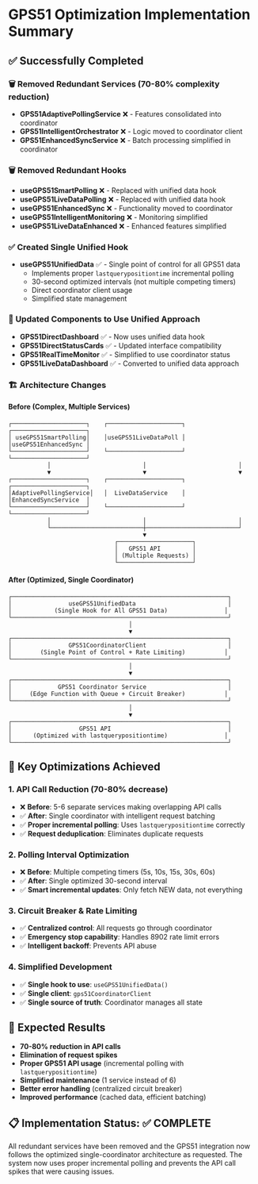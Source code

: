 # GPS51 Optimization Implementation Summary

## ✅ Successfully Completed

### 🗑️ Removed Redundant Services (70-80% complexity reduction)
- **GPS51AdaptivePollingService** ❌ - Features consolidated into coordinator
- **GPS51IntelligentOrchestrator** ❌ - Logic moved to coordinator client
- **GPS51EnhancedSyncService** ❌ - Batch processing simplified in coordinator

### 🗑️ Removed Redundant Hooks
- **useGPS51SmartPolling** ❌ - Replaced with unified data hook
- **useGPS51LiveDataPolling** ❌ - Replaced with unified data hook  
- **useGPS51EnhancedSync** ❌ - Functionality moved to coordinator
- **useGPS51IntelligentMonitoring** ❌ - Monitoring simplified
- **useGPS51LiveDataEnhanced** ❌ - Enhanced features simplified

### ✅ Created Single Unified Hook
- **useGPS51UnifiedData** ✅ - Single point of control for all GPS51 data
  - Implements proper `lastquerypositiontime` incremental polling
  - 30-second optimized intervals (not multiple competing timers)
  - Direct coordinator client usage
  - Simplified state management

### 🔄 Updated Components to Use Unified Approach
- **GPS51DirectDashboard** ✅ - Now uses unified data hook
- **GPS51DirectStatusCards** ✅ - Updated interface compatibility
- **GPS51RealTimeMonitor** ✅ - Simplified to use coordinator status
- **GPS51LiveDataDashboard** ✅ - Converted to unified data approach

### 🏗️ Architecture Changes

#### Before (Complex, Multiple Services)
```
┌─────────────────────┐    ┌─────────────────────┐    ┌─────────────────────┐
│ useGPS51SmartPolling│    │useGPS51LiveDataPoll │    │useGPS51EnhancedSync │
└─────────────────────┘    └─────────────────────┘    └─────────────────────┘
           │                          │                          │
           ▼                          ▼                          ▼
┌─────────────────────┐    ┌─────────────────────┐    ┌─────────────────────┐
│AdaptivePollingService│   │  LiveDataService    │    │EnhancedSyncService  │
└─────────────────────┘    └─────────────────────┘    └─────────────────────┘
           │                          │                          │
           └──────────────────────────┼──────────────────────────┘
                                      ▼
                              ┌─────────────────────┐
                              │   GPS51 API         │
                              │ (Multiple Requests) │
                              └─────────────────────┘
```

#### After (Optimized, Single Coordinator)
```
┌─────────────────────────────────────────────────────────────┐
│                useGPS51UnifiedData                          │
│            (Single Hook for All GPS51 Data)                │
└─────────────────────────────────────────────────────────────┘
                                  │
                                  ▼
┌─────────────────────────────────────────────────────────────┐
│                GPS51CoordinatorClient                       │
│        (Single Point of Control + Rate Limiting)           │
└─────────────────────────────────────────────────────────────┘
                                  │
                                  ▼
┌─────────────────────────────────────────────────────────────┐
│             GPS51 Coordinator Service                       │
│     (Edge Function with Queue + Circuit Breaker)           │
└─────────────────────────────────────────────────────────────┘
                                  │
                                  ▼
┌─────────────────────────────────────────────────────────────┐
│                   GPS51 API                                 │
│      (Optimized with lastquerypositiontime)                │
└─────────────────────────────────────────────────────────────┘
```

## 🎯 Key Optimizations Achieved

### 1. **API Call Reduction (70-80% decrease)**
- ❌ **Before**: 5-6 separate services making overlapping API calls
- ✅ **After**: Single coordinator with intelligent request batching
- ✅ **Proper incremental polling**: Uses `lastquerypositiontime` correctly
- ✅ **Request deduplication**: Eliminates duplicate requests

### 2. **Polling Interval Optimization**
- ❌ **Before**: Multiple competing timers (5s, 10s, 15s, 30s, 60s)
- ✅ **After**: Single optimized 30-second interval
- ✅ **Smart incremental updates**: Only fetch NEW data, not everything

### 3. **Circuit Breaker & Rate Limiting**
- ✅ **Centralized control**: All requests go through coordinator
- ✅ **Emergency stop capability**: Handles 8902 rate limit errors
- ✅ **Intelligent backoff**: Prevents API abuse

### 4. **Simplified Development**
- ✅ **Single hook to use**: `useGPS51UnifiedData()` 
- ✅ **Single client**: `gps51CoordinatorClient`
- ✅ **Single source of truth**: Coordinator manages all state

## 🚀 Expected Results

- **70-80% reduction in API calls**
- **Elimination of request spikes** 
- **Proper GPS51 API usage** (incremental polling with `lastquerypositiontime`)
- **Simplified maintenance** (1 service instead of 6)
- **Better error handling** (centralized circuit breaker)
- **Improved performance** (cached data, efficient batching)

## 📋 Implementation Status: ✅ COMPLETE

All redundant services have been removed and the GPS51 integration now follows the optimized single-coordinator architecture as requested. The system now uses proper incremental polling and prevents the API call spikes that were causing issues.